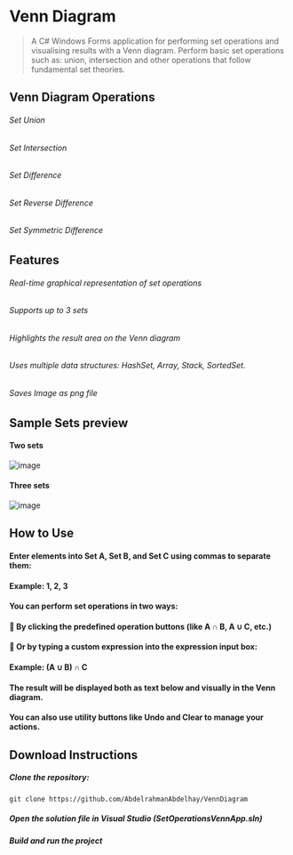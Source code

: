 # Venn Diagram
> A C# Windows Forms application for performing set operations and visualising results with a Venn diagram. Perform basic set operations such as: union, intersection and other operations that follow fundamental set theories.
## Venn Diagram Operations
###### Set Union
###### Set Intersection
###### Set Difference
###### Set Reverse Difference
###### Set Symmetric Difference
## Features
###### Real-time graphical representation of set operations
###### Supports up to 3 sets
###### Highlights the result area on the Venn diagram
###### Uses multiple data structures: *HashSet*, *Array*, *Stack*, *SortedSet*.
###### Saves Image as *png* file
## Sample Sets preview
#### Two sets
![image](https://github.com/user-attachments/assets/f89a6fbe-8f2a-4960-93b0-1b4355414652)


#### Three sets
![image](https://github.com/user-attachments/assets/2b33ae25-599a-406d-b802-0ac89b41c015)

## How to Use
#### Enter elements into Set A, Set B, and Set C using commas to separate them:
#### Example: 1, 2, 3

#### You can perform set operations in two ways:
#### 🔹 By clicking the predefined operation buttons (like A ∩ B, A ∪ C, etc.)
#### 🔹 Or by typing a custom expression into the expression input box:
#### Example: (A ∪ B) ∩ C

#### The result will be displayed both as text below and visually in the Venn diagram.

#### You can also use utility buttons like Undo and Clear to manage your actions.
## Download Instructions
##### Clone the repository:
`git clone https://github.com/AbdelrahmanAbdelhay/VennDiagram`
##### Open the solution file in Visual Studio (SetOperationsVennApp.sln)
##### Build and run the project
